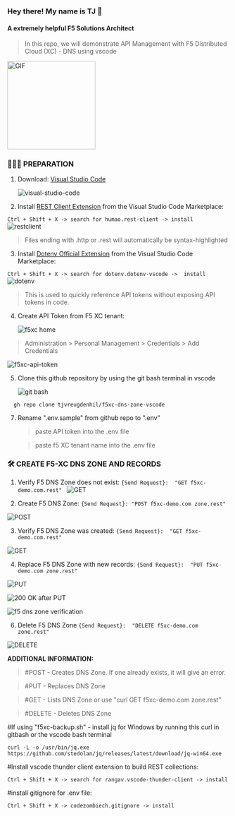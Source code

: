 <h3> Hey there! My name is TJ 👋 </h3>
<h4> A extremely helpful F5 Solutions Architect </h4>

> In this repo, we will demonstrate API Management with F5 Distributed Cloud (XC) - DNS using vscode
<img align="top" alt="GIF" src="https://github.com/tjvreugdenhil/f5xc-dns-zone-vscode/assets/20447165/1f759a05-39e5-4829-a74c-210f36154c03" width="200"/>

<h3> 👨🏻‍💻 PREPARATION </h3>

1) Download: [Visual Studio Code](https://code.visualstudio.com/)

   ![visual-studio-code](https://github.com/tjvreugdenhil/f5xc-dns-zone-vscode/assets/20447165/7bfce184-3a3d-49b9-a93a-f1d5c78501d0)


2) Install [REST Client Extension](https://marketplace.visualstudio.com/items?itemName=humao.rest-client) from the Visual Studio Code Marketplace:

`Ctrl + Shift + X -> search for humao.rest-client -> install
`
      ![restclient](https://github.com/tjvreugdenhil/f5xc-dns-zone-vscode/assets/20447165/b3774426-abcb-4fdc-afec-a0ef5032a6e0)

> Files ending with .http or .rest will automatically be syntax-highlighted


3) Install [Dotenv Official Extension](https://marketplace.visualstudio.com/items?itemName=dotenv.dotenv-vscode) from the Visual Studio Code Marketplace:
   
`Ctrl + Shift + X -> search for dotenv.dotenv-vscode ->  install 
`
      ![dotenv](https://github.com/tjvreugdenhil/f5xc-dns-zone-vscode/assets/20447165/de319c92-c6b2-484f-a3f9-b53a73fd3ca6)

> This is used to quickly reference API tokens without exposing API tokens in code. 


4) Create API Token from F5 XC tenant:
   
   ![f5xc home](https://github.com/tjvreugdenhil/f5xc-dns-zone-vscode/assets/20447165/67f27e89-b228-42f9-87d0-f9abd80784b6)

> Administration > Personal Management > Credentials > Add Credentials

   ![f5xc-api-token](https://github.com/tjvreugdenhil/f5xc-dns-zone-vscode/assets/20447165/cad1fe80-d5ac-4ba8-b404-97eef6ffdb38)

5) Clone this github repository by using the git bash terminal in vscode

   ![git bash](https://github.com/tjvreugdenhil/f5xc-dns-zone-vscode/assets/20447165/9064d58e-9ee5-4c66-a450-46cefa305d32)

`   gh repo clone tjvreugdenhil/f5xc-dns-zone-vscode 
`

7) Rename ".env.sample" from github repo to ".env"
    
   > paste API token into the .env file

   > paste f5 XC tenant name into the .env file 

<h3>🛠 CREATE F5-XC DNS ZONE AND RECORDS</h3>

1) Verify F5 DNS Zone does not exist:
`{Send Request}:  "GET f5xc-demo.com.rest"
`
![GET](https://github.com/tjvreugdenhil/f5xc-dns-zone-vscode/assets/20447165/56d54c92-1920-4eec-94d0-dc9299919618)

2) Create F5 DNS Zone:
`{Send Request}: "POST f5xc-demo.com zone.rest"
`

![POST](https://github.com/tjvreugdenhil/f5xc-dns-zone-vscode/assets/20447165/e355366d-9bf9-4e74-a523-41273e9596f3)

3) Verify F5 DNS Zone was created:
`{Send Request}:  "GET f5xc-demo.com.rest"
`

![GET](https://github.com/tjvreugdenhil/f5xc-dns-zone-vscode/assets/20447165/56d54c92-1920-4eec-94d0-dc9299919618)

4) Replace F5 DNS Zone with new records:
`{Send Request}:  "PUT f5xc-demo.com zone.rest"
`

![PUT](https://github.com/tjvreugdenhil/f5xc-dns-zone-vscode/assets/20447165/81ebe06b-f24d-4bff-bd74-356ed335fdad)

![200 OK after PUT](https://github.com/tjvreugdenhil/f5xc-dns-zone-vscode/assets/20447165/ab5bd601-a451-4a6e-9bda-bcf615a60c57)

![f5 dns zone verification](https://github.com/tjvreugdenhil/f5xc-dns-zone-vscode/assets/20447165/569d15d3-a253-4ad6-a897-88b9c986e4cf)


6) Delete F5 DNS Zone
`{Send Request}:  "DELETE f5xc-demo.com zone.rest"
`

![DELETE](https://github.com/tjvreugdenhil/f5xc-dns-zone-vscode/assets/20447165/22f2adfa-51f3-482e-acbf-ea7972fd5147)

**ADDITIONAL INFORMATION:**

> #POST - Creates DNS Zone. If one already exists, it will give an error.

> #PUT - Replaces DNS Zone 

> #GET - Lists DNS Zone or use "curl GET f5xc-demo.com zone.rest"

> #DELETE - Deletes DNS Zone


#If using "f5xc-backup.sh" - install jq for Windows by running this curl in gitbash or the vscode bash terminal

`curl -L -o /usr/bin/jq.exe https://github.com/stedolan/jq/releases/latest/download/jq-win64.exe
`

#Install vscode thunder client extension to build REST collections: 

`Ctrl + Shift + X -> search for rangav.vscode-thunder-client -> install 
`

#install gitignore for .env file:

`Ctrl + Shift + X -> codezombiech.gitignore -> install 
`
